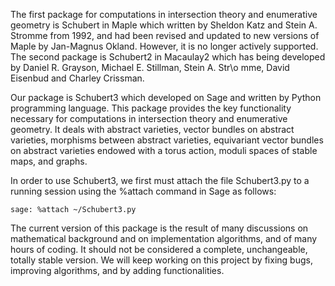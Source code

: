The first package for computations in intersection theory and enumerative 
geometry is Schubert in Maple which written by Sheldon Katz and Stein A. Stromme
from 1992, and had been revised and updated to new versions of Maple by 
Jan-Magnus Okland. However, it is no longer actively supported. 
The second package is Schubert2 in Macaulay2 which has being developed by 
Daniel R. Grayson, Michael E. Stillman, Stein A. Str\o mme, David Eisenbud and 
Charley Crissman.

Our package is Schubert3 which developed on Sage and written by Python 
programming language. This package provides the key functionality necessary for 
computations in intersection theory and enumerative geometry. It deals with 
abstract varieties, vector bundles on abstract varieties, morphisms between 
abstract varieties, equivariant vector bundles on abstract varieties endowed 
with a torus action, moduli spaces of stable maps, and graphs.

In order to use Schubert3, we first must attach the file Schubert3.py to a 
running session using the %attach command in Sage as follows:

    sage: %attach ~/Schubert3.py

The current version of this package is the result of many discussions on 
mathematical background and on implementation algorithms, and of many hours of 
coding. It should not be considered a complete, unchangeable, totally stable 
version. We will keep working on this project by fixing bugs, improving 
algorithms, and by adding functionalities.
